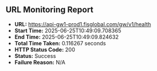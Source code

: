 ## URL Monitoring Report

- **URL:** https://api-gw1-prod1.fisglobal.com/gw/v1/health
- **Start Time:** 2025-06-25T10:49:09.708365
- **End Time:** 2025-06-25T10:49:09.824632
- **Total Time Taken:** 0.116267 seconds
- **HTTP Status Code:** 200
- **Status:** Success
- **Failure Reason:** N/A
